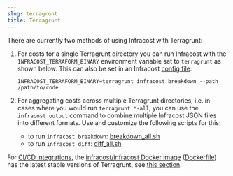 ```yaml
---
slug: terragrunt
title: Terragrunt
---
```


There are currently two methods of using Infracost with Terragrunt:

1. For costs for a single Terragrunt directory you can run Infracost with the `INFRACOST_TERRAFORM_BINARY` environment variable set to `terragrunt` as shown below. This can also be set in an Infracost [config file](/docs/multi_project/config_file).

    ```shell
    INFRACOST_TERRAFORM_BINARY=terragrunt infracost breakdown --path /path/to/code
    ```

2. For aggregating costs across multiple Terragrunt directories, i.e. in cases where you would run `terragrunt *-all`, you can use the `infracost output` command to combine multiple Infracost JSON files into different formats. Use and customize the following scripts for this:
    - to run `infracost breakdown`: [breakdown_all.sh](https://github.com/infracost/infracost/blob/master/scripts/terragrunt/breakdown_all.sh)
    - to run `infracost diff`: [diff_all.sh](https://github.com/infracost/infracost/blob/master/scripts/terragrunt/breakdown_all.sh)

For [CI/CD integrations](/docs/integrations/cicd), the [infracost/infracost Docker image](https://hub.docker.com/repository/docker/infracost/infracost) ([Dockerfile](https://github.com/infracost/infracost/blob/master/Dockerfile)) has the latest stable versions of Terragrunt, see [this section](/docs/integrations/environment_variables#terraform_binary).
